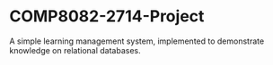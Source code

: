 # COMP8082-2714-Project
A simple learning management system, implemented to demonstrate knowledge on relational databases.
